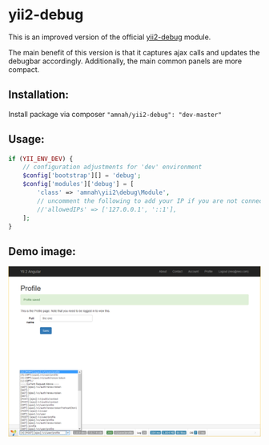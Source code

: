 # yii2-debug

This is an improved version of the official [yii2-debug](https://github.com/yiisoft/yii2-debug) module.

The main benefit of this version is that it captures ajax calls and updates the debugbar accordingly. Additionally, the main common panels are more compact.

## Installation:

Install package via composer ```"amnah/yii2-debug": "dev-master"```

## Usage:

```php
if (YII_ENV_DEV) {
    // configuration adjustments for 'dev' environment
    $config['bootstrap'][] = 'debug';
    $config['modules']['debug'] = [
        'class' => 'amnah\yii2\debug\Module',
        // uncomment the following to add your IP if you are not connecting from localhost.
        //'allowedIPs' => ['127.0.0.1', '::1'],
    ];
}
```

## Demo image:

![demo](demo.png "demo")
